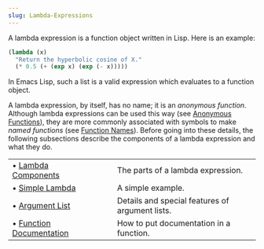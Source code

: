 ```yaml
---
slug: Lambda-Expressions
---
```


A lambda expression is a function object written in Lisp. Here is an example:

```lisp
(lambda (x)
  "Return the hyperbolic cosine of X."
  (* 0.5 (+ (exp x) (exp (- x)))))
```

In Emacs Lisp, such a list is a valid expression which evaluates to a function object.

A lambda expression, by itself, has no name; it is an *anonymous function*. Although lambda expressions can be used this way (see [Anonymous Functions](/docs/elisp/Anonymous-Functions)), they are more commonly associated with symbols to make *named functions* (see [Function Names](/docs/elisp/Function-Names)). Before going into these details, the following subsections describe the components of a lambda expression and what they do.

|                                                                |    |                                                 |
| :------------------------------------------------------------- | -- | :---------------------------------------------- |
| • [Lambda Components](/docs/elisp/Lambda-Components)           |    | The parts of a lambda expression.               |
| • [Simple Lambda](/docs/elisp/Simple-Lambda)                   |    | A simple example.                               |
| • [Argument List](/docs/elisp/Argument-List)                   |    | Details and special features of argument lists. |
| • [Function Documentation](/docs/elisp/Function-Documentation) |    | How to put documentation in a function.         |
